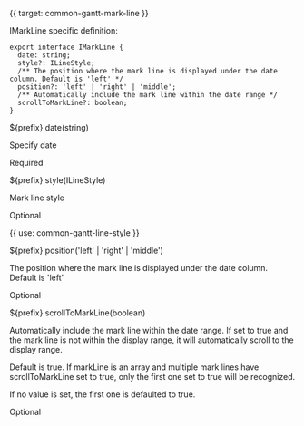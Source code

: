 {{ target: common-gantt-mark-line }}

IMarkLine specific definition:

```
export interface IMarkLine {
  date: string;
  style?: ILineStyle;
  /** The position where the mark line is displayed under the date column. Default is 'left' */
  position?: 'left' | 'right' | 'middle';
  /** Automatically include the mark line within the date range */
  scrollToMarkLine?: boolean;
}
```

${prefix} date(string)

Specify date

Required

${prefix} style(ILineStyle)

Mark line style

Optional

{{ use: common-gantt-line-style }}

${prefix} position('left' | 'right' | 'middle')

The position where the mark line is displayed under the date column. Default is 'left'

Optional

${prefix} scrollToMarkLine(boolean)

Automatically include the mark line within the date range. If set to true and the mark line is not within the display range, it will automatically scroll to the display range.

Default is true. If markLine is an array and multiple mark lines have scrollToMarkLine set to true, only the first one set to true will be recognized.

If no value is set, the first one is defaulted to true.

Optional
